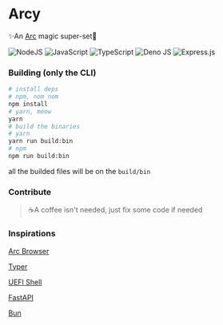 # Arcy

✨An [Arc](https://arc.net/) magic super-set🚀

![NodeJS](https://img.shields.io/badge/node.js-6DA55F?style=for-the-badge&logo=node.js&logoColor=white) ![JavaScript](https://img.shields.io/badge/javascript-%23323330.svg?style=for-the-badge&logo=javascript&logoColor=%23F7DF1E) ![TypeScript](https://img.shields.io/badge/typescript-%23007ACC.svg?style=for-the-badge&logo=typescript&logoColor=white) ![Deno JS](https://img.shields.io/badge/deno%20js-000000?style=for-the-badge&logo=deno&logoColor=white) ![Express.js](https://img.shields.io/badge/express.js-%23404d59.svg?style=for-the-badge&logo=express&logoColor=%2361DAFB)

### Building (only the CLI)

```bash
# install deps
# npm, nom nom
npm install
# yarn, meow
yarn
# build the binaries
# yarn
yarn run build:bin
# npm
npm run build:bin
```

all the builded files will be on the `build/bin`

### Contribute
>☕A coffee isn't needed, just fix some code if needed

### Inspirations
[Arc Browser](https://arc.net)

[Typer](https://typer.tiangolo.com/)

[UEFI Shell](https://github.com/pbatard/UEFI-Shell/)

[FastAPI](https://fastapi.tiangolo.com/)

[Bun](https://bun.sh)